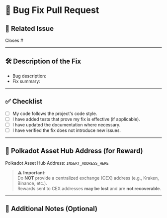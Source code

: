<!--
Please rename "Bug Fix" to what is applicable in your PR (In case this is not a Bug bounty fix PR, but rather it is a new feature or something else)
-->
# 🐞 Bug Fix Pull Request

## 📌 Related Issue

<!--
Please link to the issue that this PR resolves.
Example: Closes #123
-->
Closes #

---

## 🛠️ Description of the Fix

<!--
Briefly describe the bug and what you have changed to resolve it.
Explain the root cause if known and what was done to fix it.
-->
- Bug description:
- Fix summary:

---

## ✅ Checklist

- [ ] My code follows the project's code style.
- [ ] I have added tests that prove my fix is effective (if applicable).
- [ ] I have updated the documentation where necessary.
- [ ] I have verified the fix does not introduce new issues.

---

## 💸 Polkadot Asset Hub Address (for Reward)

<!--
Include your Polkadot Asset Hub address to receive a reward if eligible.
-->
Polkadot Asset Hub Address: `INSERT_ADDRESS_HERE`

> ⚠️ **Important:**  
> Do **NOT** provide a centralized exchange (CEX) address (e.g., Kraken, Binance, etc.).  
> Rewards sent to CEX addresses **may be lost** and are **not recoverable**.

---

## 🧩 Additional Notes (Optional)

<!--
Add any additional information or context here.
-->
